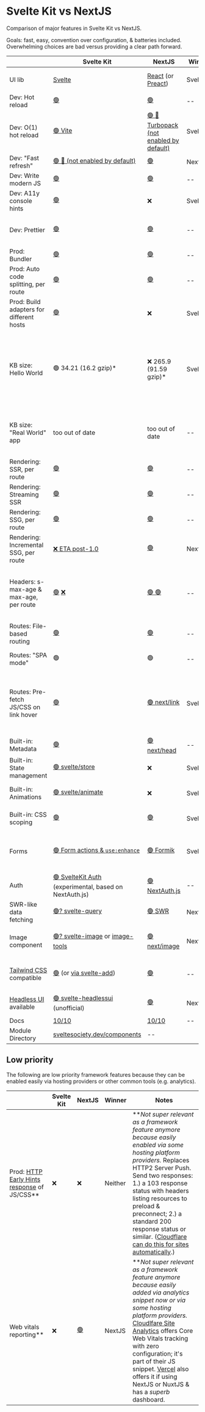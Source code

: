 # Svelte Kit vs NextJS

Comparison of major features in Svelte Kit vs NextJS.

Goals: fast, easy, convention over configuration, & batteries included.
Overwhelming choices are bad versus providing a clear path forward.

|                                                                                                 | Svelte Kit                                                                                              | NextJS                                                            | Winner    | Notes                                                                                                                                                                                                                                                                                                                                                             |
| ----------------------------------------------------------------------------------------------- | ------------------------------------------------------------------------------------------------------- | ----------------------------------------------------------------- | --------- | ----------------------------------------------------------------------------------------------------------------------------------------------------------------------------------------------------------------------------------------------------------------------------------------------------------------------------------------------------------------- |
| UI lib                                                                                          | [Svelte](https://svelte.dev/)                                                                                                  | [React](https://reactjs.org/) (or [Preact](https://preactjs.com))                                                 | SvelteKit | Svelte offers faster, more minimal DOM updates & smaller KB client size.                                                                                                                                                                                                                                                                                          |
| Dev: Hot reload                                                                                 | [🟢](https://kit.svelte.dev/faq#hmr)                                                                                                      | [🟢](https://nextjs.org/docs/api-reference/cli#development)                                                                | --        | I.e. Auto reload on file save.                                                                                                                                                                                                                                                                                                                                    |
| Dev: O(1) hot reload                                                                            | [🟢 Vite](https://vitejs.dev/)                                                                                                 | [🟢 🚧 Turbopack (not enabled by default)](https://nextjs.org/docs/advanced-features/turbopack)                                                                | SvelteKit | I.e. Processes only the changed files. Fast even in big projects.                                                                                                                                                                                                                                                                                                 |
| Dev: "Fast refresh"                                                                             | [🟢 🚧 (not enabled by default)](https://kit.svelte.dev/faq#hmr)                                                                                                     | [🟢](https://nextjs.org/docs/basic-features/fast-refresh)                                                                | NextJS        | I.e. UI state preserved across reloads.                                                                                                                                                                                                                                                                                                                           |
| Dev: Write modern JS                                                                            | [🟢](https://svelte.dev/docs#compile-time)                                                                                                      | [🟢](https://nextjs.org/docs/advanced-features/compiler)                                                                | --        |                                                                                                                                                                                                                                                                                                         |
| Dev: A11y console hints                                                                         | [🟢](https://svelte.dev/docs#accessibility-warnings)                                                                                                      | ❌                                                                | SvelteKit |                                                                                                                                                                                                                                                                                                                                                                   |
| Dev: Prettier                                                                                   | [🟢](https://marketplace.visualstudio.com/items?itemName=svelte.svelte-vscode)                                                                                                      | [🟢](https://nextjs.org/docs/basic-features/eslint#prettier)                                                                | --        | For `.svelte` or `.jsx` files, respectively. For SvelteKit, install [`Svelte for VSCode`](https://marketplace.visualstudio.com/items?itemName=svelte.svelte-vscode) extension.                                                                                                                                                                                                                                                                              |
| Prod: Bundler                                                                                   | [🟢](https://svelte.dev/docs#compile-time)                                                                                               | [🟢](https://nextjs.org/docs/advanced-features/compiler)                                                        | --        | E.g. Minify assets, etc. Both are enabled by default.                                                                                                                                                                                                                                                                                                                                         |
| Prod: Auto code splitting, per route                                                            | [🟢](https://kit.svelte.dev/docs/a-options#sveltekit-prefetch)                                                                                                      | [🟢](https://nextjs.org/docs/migrating/from-react-router#code-splitting)                                                                | --        | I.e. Auto code split JS & CSS per route & bundle appropriately.                                                                                                                                                                                                                                                                                                 |
| Prod: Build adapters for different hosts                                                        | [🟢](https://kit.svelte.dev/docs/adapters)                                                                                                      | ❌                                                                | SvelteKit | SvelteKit provides easy portability. NextJS works best with Vercel.                                                                                                                                                                                                                                                                                               |
| KB size: Hello World                                                                            | 🟢 34.21 (16.2 gzip)\*                                                                             | ❌ 265.9 (91.59 gzip)\*                                                              | SvelteKit | Out of date; PR welcome. \*June 11, 2022. With Svelte Kit, it is possible to exclude all JS from a route, meaning that its minimal KB size would be an HTML file containing `Hello World`; so the listed KB is the default configuration with client-side router, et al, that most apps will use.                                                                                                                                                                                                                                                                               | 
| KB size: "Real World" app                                                                       | too out of date                                                                                     | too out of date                                              | -- | Out of date; PR welcome. \*Mar 13, 2021 <https://realworld.svelte.dev/>, <https://svelte.dev/blog/sapper-towards-the-ideal-web-app-framework>                                                                                                                                                                                                                                              |
| Rendering: SSR, per route                                                                       | [🟢](https://kit.svelte.dev/docs/seo#out-of-the-box-ssr)                                                                                                      | [🟢](https://nextjs.org/docs/advanced-features/react-18/streaming)                                                                | --        | I.e. Server-side rendered (at run time).                                                                                                                                                                                                                                                                                                                          |
| Rendering: Streaming SSR                                                                       | [🟢](https://github.com/sveltejs/kit/issues/3419)                                                                                                      | [🟢](https://nextjs.org/docs/advanced-features/react-18/streaming)                                                                | --        | Server sends                                                                                                                                                                                                                                                                                                                          | I.e. Server sends HTTP stream as it rendered on the server, rather than waiting for full rendering to complete before sending response.
| Rendering: SSG, per route                                                                       | [🟢](https://kit.svelte.dev/docs/page-options#prerender)                                                                                                      | [🟢](https://nextjs.org/docs/advanced-features/automatic-static-optimization)                                                                | --        | I.e. Static (at build time).                                                                                                                                                                                                                                                                                                                                      |
| Rendering: Incremental SSG, per route                                                           | [❌ ETA post-1.0](https://github.com/sveltejs/kit/issues/661)                                                                                                    | [🟢](https://nextjs.org/docs/basic-features/data-fetching/incremental-static-regeneration)                                                                | NextJS    | I.e. Static 'on demand' in production--first req dynamic then cached.                                                                                                                                                                                                                                                                                             |
| Headers: s-max-age & max-age, per route                                                         | [🟢](https://kit.svelte.dev/docs/loading#output-cache) [❌](https://github.com/sveltejs/kit/issues/4549)                                                                                                    | [🟢 🟢](https://nextjs.org/docs/going-to-production#caching)                                                             | --        | SvelteKit can set headers for server routes or specify max-age for client routes via load function. NextJS allows it for server routes, not client routes, but can be set via [vercel.json](https://vercel.com/docs/configuration#project/headers) if hosted on Vercel.                                                                                           |
| Routes: File-based routing                                                                      | [🟢](https://kit.svelte.dev/docs/routing)                                                                                                      | [🟢](https://nextjs.org/docs/basic-features/pages)                                                                | --        | For simplicity. Other routing utilities should be included.                                                                                                                                                                                                                                                                                                       |
| Routes: "SPA mode"                                                                              | 🟢                                                                                                      | 🟢                                                                | --        | SSR for initial page load, then client-side routing for subsequent pages.                                                                                                                                                                                                                                                                                         |
| Routes: Pre-fetch JS/CSS on link hover                                                          | [🟢](https://kit.svelte.dev/docs/link-options)                                                                                                      | [🟢 next/link](https://nextjs.org/docs/api-reference/next/link)                                                      | SvelteKit | By default in SvelteKit, can be overridden or removed. Svelte also offers a [`preloadCode()`](https://kit.svelte.dev/docs/modules#$app-navigation-preloadcode) and [`prefetchData()`](https://kit.svelte.dev/docs/modules#$app-navigation-preloaddata) to preload all or some routes specified via regex--powerful! NextJS' requires using their link component; see docs.                                                                                                                                          |
| Built-in: Metadata                                                                              | [🟢](https://svelte.dev/docs#template-syntax-svelte-head)                                                                                                      | [🟢 next/head](https://nextjs.org/docs/api-reference/next/head)                                                      | --        | Place within `<svelte:head>...</svelte:head>`                                                                                                                                                                                                                                                                                                                     |
| Built-in: State management                                                                      | [🟢 svelte/store](https://svelte.dev/docs#run-time-svelte-store)                                                                                         | ❌                                                                | SvelteKit | Ideal is one, easy, built-in way. React has many choices--Zustand is reasonable.                                                                                                                                                                                                                                                                                  |
| Built-in: Animations                                                                            | [🟢 svelte/animate](https://svelte.dev/docs#run-time-svelte-animate)                                                                                       | ❌                                                                | SvelteKit | 3rd-party options exist for React, but they're not as easy to use.                                                                                                                                                                                                                                                                                                |
| Built-in: CSS scoping                                                                           | [🟢](https://svelte.dev/docs#component-format-style)                                                                                                      | [🟢](https://nextjs.org/docs/basic-features/built-in-css-support#adding-component-level-css)                                                                | SvelteKit | Svelte's is automatic. NextJS' is via CSS modules or CSS in JSX (not as clean).                                                                                                                                                                                                                                                                                   |
| Forms                                                                                           | [🟢 Form actions & `use:enhance`](https://kit.svelte.dev/docs/form-actions)                                                                          | [🟢 Formik](https://formik.org)                                   | SvelteKit        |  Svelte has built-in form support with progressive enhancement; they are stunningly clean once you know how to use them.                                                                                                                                                                                              |
| Auth                                                                                            | [🟢 SvelteKit Auth](https://vercel.com/blog/announcing-sveltekit-auth) (experimental, based on NextAuth.js) | [🟢 NextAuth.js](https://next-auth.js.org)                        | --    | NextAuth.js is defacto standard for NextJS; easy to use; email, social, &/or one-click link.                                                                                                                                                                                                                                                                      |
| SWR-like data fetching                                                                          | [🟢? svelte-query](https://github.com/SvelteStack/svelte-query)                                         | [🟢 SWR](https://swr.vercel.app)                                  | NextJS        | SWR is by Vercel. Easy fetch/isLoading/errors/caching.                                                                                                                                                                                                                                                                                                            |
| Image component                                                                                 | [🟢? svelte-image](https://svelte-image.matyunya.now.sh/) or [image-tools](https://github.com/JonasKruckenberg/imagetools)                                              | [🟢 next/image](https://nextjs.org/docs/api-reference/next/image) | NextJS        | For optimized image generation, preferably with caching. Hosted services exist as well                                                                                                                                                                                                                                                                                                               |
| [Tailwind CSS](https://tailwindcss.com/) compatible                                                                                                                                                   | [🟢](https://tailwindcss.com/docs/guides/sveltekit) (or [via svelte-add](https://github.com/svelte-add/tailwindcss))   | [🟢](https://tailwindcss.com/docs/guides/nextjs)                                                            | --        | Easy via [github.com/svelte-add/tailwindcss](github.com/svelte-add/tailwindcss). NextJS requires more steps, but [RFC](https://github.com/vercel/next.js/discussions/20030) for `npx init tailwind`                                                                                                                                                                                                    |
| [Headless UI](https://headlessui.dev/) available                                                                                                                                                      | [🟢 svelte-headlessui](https://github.com/rgossiaux/svelte-headlessui) (unofficial)      | [🟢](https://headlessui.dev/)                                                        | NextJS    | Un-styled UI components (dropdown, slider, toggle, etc) from Tailwind creators.                                                                                                                                                                                                                                                                                   |
| Docs                                                                                            | [10/10](https://kit.svelte.dev/)                                                                                                   | [10/10](https://nextjs.org/docs)                                                             | --    |                                                                                                                                                                                                                                     
| Module Directory                                                                                            | [sveltesociety.dev/components](https://sveltesociety.dev/components/)                                                                                                  | --                                                             |     |                                                                                                                                                                                                                                                                                                                                                                     |


## Low priority 

The following are low priority framework features because they can be enabled easily via hosting providers or other common tools (e.g. analytics).

|                                                                                                 | Svelte Kit                                                                                              | NextJS                                                            | Winner    | Notes                                                                                                                                                                                                                                                                                                                                                             |
| ----------------------------------------------------------------------------------------------- | ------------------------------------------------------------------------------------------------------- | ----------------------------------------------------------------- | --------- | ----------------------------------------------------------------------------------------------------------------------------------------------------------------------------------------------------------------------------------------------------------------------------------------------------------------------------------------------------------------- |
| Prod: [HTTP Early Hints response](https://blog.cloudflare.com/early-hints/) of JS/CSS\**             | ❌                                                                                                      | ❌                                                                            | Neither     | \**_Not super relevant as a framework feature anymore because easily enabled via some hosting platform providers._ Replaces HTTP2 Server Push. Send two responses: 1.) a 103 response status with headers listing resources to preload & preconnect; 2.) a standard 200 response status or similar. ([Cloudflare can do this for sites automatically](https://developers.cloudflare.com/cache/about/early-hints).)                                                                                                                                                                                              |
| Web vitals reporting\**                                                                          | ❌                                                                                                      | [🟢](https://nextjs.org/analytics)                                                                | NextJS    | \**_Not super relevant as a framework feature anymore because easily added via analytics snippet now or via some hosting platform providers._ [Cloudlfare Site Analytics](https://developers.cloudflare.com/analytics/web-analytics/understanding-web-analytics/core-web-vitals) offers Core Web Vitals tracking with zero configuration; it's part of their JS snippet. [Vercel](https://vercel.com/docs/analytics) also offers it if using NextJS or NuxtJS & has a _superb_ dashboard. |
